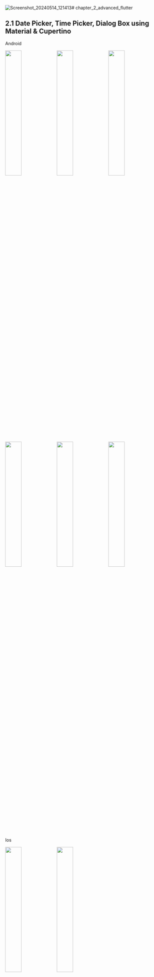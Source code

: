 ![Screenshot_20240514_121413](https://github.com/Jaydeepsharma93/chapter_2_advanced_flutter/assets/143181361/c8b232fc-f0ab-4065-b66d-edf5273594a2)# chapter_2_advanced_flutter

## 2.1 Date Picker, Time Picker, Dialog Box using Material & Cupertino

Android

<img src="https://github.com/Jaydeepsharma93/chapter_2_advanced_flutter/assets/143181361/fe825f1d-d75e-4d9a-a9d0-7803a95e9b09" width = 32%>
<img src="https://github.com/Jaydeepsharma93/chapter_2_advanced_flutter/assets/143181361/6cd23da8-4c09-487c-9cf2-df9e33116ad7" width = 32%>
<img src="https://github.com/Jaydeepsharma93/chapter_2_advanced_flutter/assets/143181361/e12669a3-b008-4b09-b38c-346f0bcc46e5" width = 32%>
<img src="https://github.com/Jaydeepsharma93/chapter_2_advanced_flutter/assets/143181361/d6a76fc6-7460-4264-a173-2c0f836edce8" width = 32%>
<img src="https://github.com/Jaydeepsharma93/chapter_2_advanced_flutter/assets/143181361/c6dc954f-77d6-48e7-ad4a-e54dc6e705a2" width = 32%>
<img src="https://github.com/Jaydeepsharma93/chapter_2_advanced_flutter/assets/143181361/39f2d054-8180-4710-ad89-a19bd95f0510" width = 32%>

Ios 


<img src="https://github.com/Jaydeepsharma93/chapter_2_advanced_flutter/assets/143181361/1e1e211a-9c0a-4b29-9c33-3a01bc21a537" width = 32%>
<img src="https://github.com/Jaydeepsharma93/chapter_2_advanced_flutter/assets/143181361/025b3147-90bd-4d41-85ce-2d0ba108b8fb" width = 32%>


## Date Picker:

  * A user interface element that allows users to choose a date.
  * It typically displays a calendar grid where users can tap on a specific day to select it.
  * Date pickers are commonly found in apps for booking appointments, scheduling events, or filtering data based on dates.

## Time Picker:
  * A temporary window that appears on top of the main app screen.
  * It often contains important information, requires user input, or presents a confirmation message.
  * Dialog boxes can have buttons for users to respond to the prompt, such as "OK," "Cancel," or other choices.
    
## Date Picker Cupertino (iOS):
  * A specific type of date picker designed to match the look and feel of Apple's iOS platform.
  * It offers a sleek, minimalist design with a calendar grid for selecting dates.
  * This is used by developers building apps specifically for iOS devices.
## Time Picker Cupertino (iOS):
 * Similar to the date picker, this is a time picker designed for iOS that follows the Cupertino (iOS) design language.
 * It might use rotary dials or a list for selecting hours and minutes.
 * This component is used in conjunction with the Cupertino date picker or independently for time selection within iOS apps.

## Action Sheet:
 * Another type of temporary window that appears from the bottom of the screen.
 * It typically displays a list of options for users to choose from.
 * Action sheets are often used for quick actions or providing alternative choices related to the current context in the app.


# 2.2 Cupertino Widgets
<img src="https://github.com/Jaydeepsharma93/chapter_2_advanced_flutter/assets/143181361/e07795eb-e751-4fe3-bbbe-bdbeb19e7593" width = 32%>
<img src="https://github.com/Jaydeepsharma93/chapter_2_advanced_flutter/assets/143181361/cbbbc641-31d7-49ea-b972-d348be84bcf8" width = 32%>
<img src="https://github.com/Jaydeepsharma93/chapter_2_advanced_flutter/assets/143181361/25224d8f-717b-488d-bc3e-8635c90812e7" width = 32%>
<img src="https://github.com/Jaydeepsharma93/chapter_2_advanced_flutter/assets/143181361/7efad15f-8c19-4c4c-a8fa-b1011aa3d424" width = 32%>
<img src="https://github.com/Jaydeepsharma93/chapter_2_advanced_flutter/assets/143181361/4e6fee08-5899-49f8-a50d-b2e8542dea74" width = 32%>
<dev><video src="https://github.com/Jaydeepsharma93/chapter_2_advanced_flutter/assets/143181361/35ce83bf-ee5f-4ab7-a355-e90e9b9eceb9" width = 32%></dev>

## What is the Platform Class in Flutter?
The Platform class, part of the dart:io library, is a utility that provides information about the environment in which your Flutter application is running. This includes details like:
  * Operating system (Android, iOS, macOS, Linux, Windows, Web)
  * Operating system version
  * Architecture (e.g., 32-bit, 64-bit)
  * Locale
  * Hostname
  * Number of processors

## Example of Using the Platform Class
Here's a code snippet demonstrating how to check the platform and display a message accordingly:

```dart
import 'package:flutter/material.dart';
import 'dart:io';

void main() {
  runApp(MyApp());
}

class MyApp extends StatelessWidget {
  @override
  Widget build(BuildContext context) {
    String message;
    if (Platform.isAndroid) {
      message = 'Running on Android!';
    } else if (Platform.isIOS) {
      message = 'Running on iOS!';
    } else {
      message = 'Running on a different platform.';
    }

    return MaterialApp(
      home: Scaffold(
        appBar: AppBar(
          title: Text('Platform Example'),
        ),
        body: Center(
          child: Text(message),
        ),
      ),
    );
  }
}
```

Let's break down the code:

1. We import the dart:io library to gain access to the Platform class.
2. We define a message variable that will store the text to be shown based on the platform.
3. We employ Platform.isAndroid and Platform.isIOS to identify the current platform.
4. We set the message variable depending on the platform.
5. We construct the Flutter app using MaterialApp and display the message within the Center widget.

# 2.3 CupertinoSliverNavigationBar  & CupertinoListTile

<img src="https://github.com/Jaydeepsharma93/chapter_2_advanced_flutter/assets/143181361/b09caa2d-350f-448c-88f2-524dc97a64b0" width = 32%>
<img src="https://github.com/Jaydeepsharma93/chapter_2_advanced_flutter/assets/143181361/b708bd1c-fc25-4de0-a16b-a8e70b0396b1" width = 32%>
<img src="https://github.com/Jaydeepsharma93/chapter_2_advanced_flutter/assets/143181361/f9355485-82f0-471a-a66b-ce4fa9f1cba4" width = 32%>
<dev><video src="https://github.com/Jaydeepsharma93/chapter_2_advanced_flutter/assets/143181361/9568c3f3-7998-4d4a-9b1a-9cb75c1f8451" width = 32%></dev>


# 2.4 CupertinoTabBar, CupertinoSlider & CupertinoSlidingSegmentedControl

<img src="https://github.com/Jaydeepsharma93/chapter_2_advanced_flutter/assets/143181361/edcf816e-f26a-4867-b58e-5f1fc6118088" width = 32%>
<img src="https://github.com/Jaydeepsharma93/chapter_2_advanced_flutter/assets/143181361/1e40238b-5dbf-4f15-848a-68c6581c888f" width = 32%>
<img src="https://github.com/Jaydeepsharma93/chapter_2_advanced_flutter/assets/143181361/deeb5922-9a02-46ed-8fbc-e1ec650b169b" width = 32%>

<div><video src="https://github.com/Jaydeepsharma93/chapter_2_advanced_flutter/assets/143181361/81fb385c-da66-4294-bf4b-150f79612471" width = 32%></div>
<div><video src="https://github.com/Jaydeepsharma93/chapter_2_advanced_flutter/assets/143181361/7b482446-dfb8-47ba-9118-22af46a482a4" width = 32%></div>
<div><video src="https://github.com/Jaydeepsharma93/chapter_2_advanced_flutter/assets/143181361/c5998a53-60ae-44f3-bb8f-c359d6de0354" width = 32%></div>

# 2.5 Page View & BottomNavigationBar

<img src="https://github.com/Jaydeepsharma93/chapter_2_advanced_flutter/assets/143181361/bc7e68d4-f002-4f03-af93-387a769769ac" width = 32%>
<div><video src="https://github.com/Jaydeepsharma93/chapter_2_advanced_flutter/assets/143181361/8eb0ba68-909b-445a-bb26-6eb0a111a5f3" width = 32%></div>


